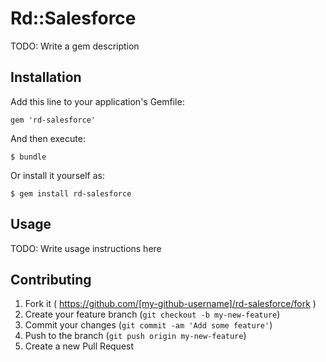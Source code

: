 # Rd::Salesforce

TODO: Write a gem description

## Installation

Add this line to your application's Gemfile:

    gem 'rd-salesforce'

And then execute:

    $ bundle

Or install it yourself as:

    $ gem install rd-salesforce

## Usage

TODO: Write usage instructions here

## Contributing

1. Fork it ( https://github.com/[my-github-username]/rd-salesforce/fork )
2. Create your feature branch (`git checkout -b my-new-feature`)
3. Commit your changes (`git commit -am 'Add some feature'`)
4. Push to the branch (`git push origin my-new-feature`)
5. Create a new Pull Request

